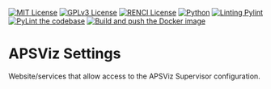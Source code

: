 <!--
SPDX-FileCopyrightText: 2022 Renaissance Computing Institute. All rights reserved.

SPDX-License-Identifier: GPL-3.0-or-later
SPDX-License-Identifier: LicenseRef-RENCI
SPDX-License-Identifier: MIT
-->

[![MIT License](https://img.shields.io/badge/License-MIT-red.svg)](https://github.com/RENCI/APSVIZ-Settings/blob/master/LICENSE)
[![GPLv3 License](https://img.shields.io/badge/License-GPL%20v3-yellow.svg)](https://opensource.org/licenses/)
[![RENCI License](https://img.shields.io/badge/License-RENCI-blue.svg)](https://renci.org/)
[![Python](https://img.shields.io/badge/Python-3.11.1-orange)](https://github.com/PyCQA/pylint)
[![Linting Pylint](https://img.shields.io/badge/Pylint-%202.15.5-yellowgreen)](https://github.com/PyCQA/pylint)
[![PyLint the codebase](https://github.com/RENCI/APSVIZ-Settings/actions/workflows/pylint.yml/badge.svg)](https://github.com/RENCI/APSVIZ-Settings/actions/workflows/pylint.yml)
[![Build and push the Docker image](https://github.com/RENCI/APSVIZ-Settings/actions/workflows/image-push.yml/badge.svg)](https://github.com/RENCI/APSVIZ-Settings/actions/workflows/image-push.yml)

# APSViz Settings
Website/services that allow access to the APSViz Supervisor configuration.
